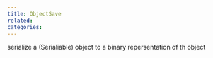 ```yaml
---
title: ObjectSave
related:
categories:
---
```


serialize a (Serialiable) object to a binary repersentation of th object